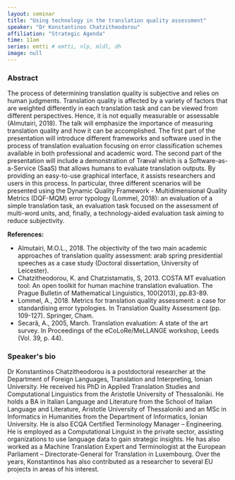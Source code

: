 ```yaml
---
layout: seminar
title: "Using technology in the translation quality assessment"
speaker: "Dr Konstantinos Chatzitheodorou"
affiliation: "Strategic Agenda"
time: 11am
series: emtti # emtti, nlp, mldl, dh 
image: null 
---
```


### Abstract

The process of determining translation quality is subjective and relies on human judgments. Translation quality is affected by a variety of factors that are weighted differently in each translation task and can be viewed from different perspectives. Hence, it is not equally measurable or assessable (Almutairi, 2018). The talk will emphasize the importance of measuring translation quality and how it can be accomplished. The first part of the presentation will introduce different frameworks and software used in the process of translation evaluation focusing on error classification schemes available in both professional and academic word. The second part of the presentation will include a demonstration of Træval which is a Software-as-a-Service (SaaS) that allows humans to evaluate translation outputs. By providing an easy-to-use graphical interface, it assists researchers and users in this process. In particular, three different scenarios will be presented using the Dynamic Quality Framework - Multidimensional Quality Metrics (DQF-MQM) error typology (Lommel, 2018): an evaluation of a simple translation task, an evaluation task focused on the assessment of multi-word units, and, finally, a technology-aided evaluation task aiming to reduce subjectivity.

**References:**
- Almutairi, M.O.L., 2018. The objectivity of the two main academic approaches of translation quality assessment: arab spring presidential speeches as a case study (Doctoral dissertation, University of Leicester).
- Chatzitheodorou, K. and Chatzistamatis, S, 2013. COSTA MT evaluation tool: An open toolkit for human machine translation evaluation. The Prague Bulletin of Mathematical Linguistics, 100(2013), pp.83-89.
- Lommel, A., 2018. Metrics for translation quality assessment: a case for standardising error typologies. In Translation Quality Assessment (pp. 109-127). Springer, Cham.
- Secară, A., 2005, March. Translation evaluation: A state of the art survey. In Proceedings of the eCoLoRe/MeLLANGE workshop, Leeds (Vol. 39, p. 44).

### Speaker's bio

Dr Konstantinos Chatzitheodorou is a postdoctoral researcher at the Department of Foreign Languages, Translation and Interpreting, Ionian University. He received his PhD in Applied Translation Studies and Computational Linguistics from the Aristotle University of Thessaloniki. He holds a BA in Italian Language and Literature from the School of Italian Language and Literature, Aristotle University of Thessaloniki and an MSc in Informatics in Humanities from the Department of Informatics, Ionian University. He is also ECQA Certified Terminology Manager – Engineering. He is employed as a Computational Linguist in the private sector, assisting organizations to use language data to gain strategic insights. He has also worked as a Machine Translation Expert and Terminologist at the European Parliament – Directorate-General for Translation in Luxembourg. Over the years, Konstantinos has also contributed as a researcher to several EU projects in areas of his interest.
